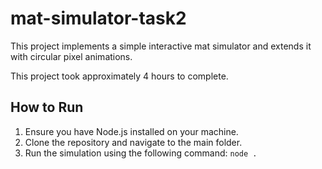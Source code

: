 # mat-simulator-task2

This project implements a simple interactive mat simulator and extends it with circular pixel animations.

This project took approximately 4 hours to complete.

## How to Run

1. Ensure you have Node.js installed on your machine.
2. Clone the repository and navigate to the main folder.
3. Run the simulation using the following command:
   `node . `
